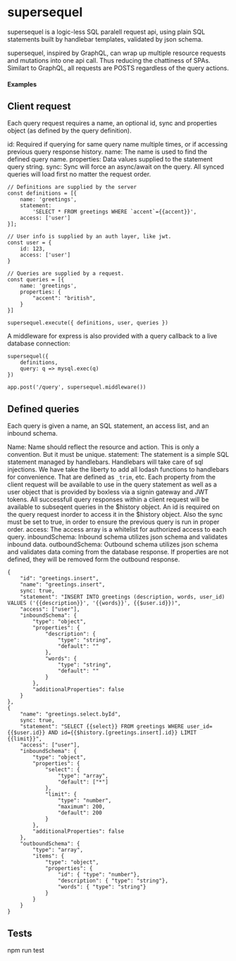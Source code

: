 # supersequel


supersequel is a logic-less SQL paralell request api, using plain SQL statements built by handlebar templates, validated by json schema.

supersequel, inspired by GraphQL, can wrap up multiple resource requests and mutations into one api call. Thus reducing
the chattiness of SPAs. Similart to GraphQL, all requests are POSTS regardless of the query actions.

#### Examples

## Client request
Each query request requires a name, an optional id, sync and properties object (as defined by the query definition).

id: Required if querying for same query name multiple times, or if accessing previous query response history.
name: The name is used to find the defined query name.
properties: Data values supplied to the statement query string.
sync: Sync will force an async/await on the query. All synced queries will load first no matter the request order.


```
// Definitions are supplied by the server
const definitions = [{
    name: 'greetings',
    statement:
        'SELECT * FROM greetings WHERE `accent`={{accent}}',
    access: ['user']
}];

// User info is supplied by an auth layer, like jwt.
const user = {
    id: 123,
    access: ['user']
}

// Queries are supplied by a request.
const queries = [{
    name: 'greetings',
    properties: {
        "accent": "british",
    }
}]

supersequel.execute({ definitions, user, queries })
```

A middleware for express is also provided with a query callback to a live database connection:

```
supersequel({
    definitions,
    query: q => mysql.exec(q)
})

app.post('/query', supersequel.middleware())
```

## Defined queries

Each query is given a name, an SQL statement, an access list, and an inbound schema.

Name: Name should reflect the resource and action. This is only a convention. But it must be unique.
statement: The statement is a simple SQL statement managed by handlebars. Handlebars will take care of sql injections.
    We have take the liberty to add all lodash functions to handlebars for convenience. That are defined as `_trim`, etc.
    Each property from the client request will be available to use in the query statement as well as a user object
    that is provided by boxless via a signin gateway and JWT tokens.
    All successfull query responses within a client request will be available to subseqent queries in the $history object.
    An id is required on the query request inorder to access it in the $history object. Also the sync must be set to true, in
    order to ensure the previous query is run in proper order.
access: The access array is a whitelist for authorized access to each query.
inboundSchema: Inbound schema utilizes json schema and validates inbound data.
outboundSchema: Outbound schema utilizes json schema and validates data coming from the database response.
    If properties are not defined, they will be removed form the outbound response.
```
{
    "id": "greetings.insert",
    "name": "greetings.insert",
    sync: true,
    "statement": "INSERT INTO greetings (description, words, user_id) VALUES ('{{description}}', '{{words}}', {{$user.id}})",
    "access": ["user"],
    "inboundSchema": {
        "type": "object",
        "properties": {
            "description": {
                "type": "string",
                "default": ""
            },
            "words": {
                "type": "string",
                "default": ""
            }
        },
        "additionalProperties": false
    }
},
{
    "name": "greetings.select.byId",
    sync: true,
    "statement": "SELECT {{select}} FROM greetings WHERE user_id={{$user.id}} AND id={{$history.[greetings.insert].id}} LIMIT {{limit}}",
    "access": ["user"],
    "inboundSchema": {
        "type": "object",
        "properties": {
            "select": {
                "type": "array",
                "default": ["*"]
            },
            "limit": {
                "type": "number",
                "maximum": 200,
                "default": 200
            }
        },
        "additionalProperties": false
    },
    "outboundSchema": {
        "type": "array",
        "items": { 
            "type": "object",
            "properties": {
                "id": { "type": "number"},
                "description": { "type": "string"},
                "words": { "type": "string"}
            }
        }
    }
}

```

## Tests
npm run test
